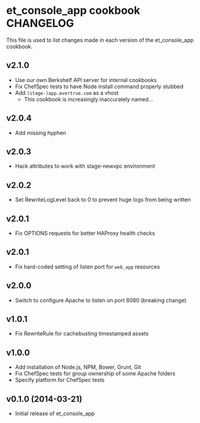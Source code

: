 et_console_app cookbook CHANGELOG
============================
This file is used to list changes made in each version of the et_console_app cookbook.

v2.1.0
------
- Use our own Berkshelf API server for internal cookbooks
- Fix ChefSpec tests to have Node install command properly stubbed
- Add `(stage-)app.evertrue.com` as a vhost
    + This cookbook is increasingly inaccurately named…

v2.0.4
------
- Add missing hyphen

v2.0.3
------
- Hack attributes to work with stage-newvpc environment

v2.0.2
------
- Set RewriteLogLevel back to 0 to prevent huge logs from being written

v2.0.1
------
- Fix OPTIONS requests for better HAProxy health checks

v2.0.1
------
- Fix hard-coded setting of listen port for `web_app` resources

v2.0.0
------
- Switch to configure Apache to listen on port 8080 (breaking change)

v1.0.1
------
- Fix RewriteRule for cachebusting timestamped assets

v1.0.0
------
- Add installation of Node.js, NPM, Bower, Grunt, Git
- Fix ChefSpec tests for group ownership of some Apache folders
- Specify platform for ChefSpec tests

v0.1.0 (2014-03-21)
-------------------
- Initial release of et_console_app

